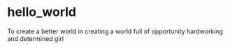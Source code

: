 # hello_world
To create a better world in creating a world full of opportunity
hardworking and determined girl
